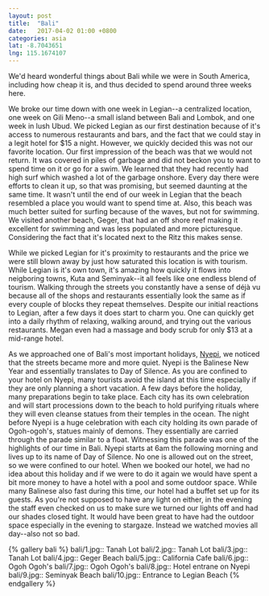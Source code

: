 ```yaml
---
layout: post
title:  "Bali"
date:   2017-04-02 01:00 +0800
categories: asia
lat: -8.7043651
lng: 115.1674107
---
```


We'd heard wonderful things about Bali while we were in South America, including how cheap it is, and thus decided to spend around three weeks here.

<!--more-->

We broke our time down with one week in Legian--a centralized location, one week on Gili Meno--a small island between Bali and Lombok, and one week in lush Ubud. We picked Legian as our first
destination because of it's access to numerous restaurants and bars, and the fact that we could stay in a legit hotel for $15 a night. However, we quickly decided this was not our favorite location.
Our first impression of the beach was that we would not return. It was covered in piles of garbage and did not beckon you to want to spend time on it or go for a swim. We learned that they had
recently had high surf which washed a lot of the garbage onshore. Every day there were efforts to clean it up, so that was promising, but seemed daunting at the same time. It wasn't until the end
of our week in Legian that the beach resembled a place you would want to spend time at. Also, this beach was much better suited for surfing because of the waves, but not for swimming. We visited
another beach, Geger, that had an off shore reef making it excellent for swimming and was less populated and more picturesque. Considering the fact that it's located next to the Ritz this makes
sense.

While we picked Legian for it's proximity to restaurants and the price we were still blown away by just how saturated this location is with tourism. While Legian is it's own town, it's
amazing how quickly it flows into neigboring towns, Kuta and Seminyak--it all feels like one endless blend of tourism. Walking through the streets you constantly have a sense of déjà vu because all
of the shops and restaurants essentially look the same as if every couple of blocks they repeat themselves. Despite our initial reactions to Legian, after a few days it does start to charm you.
One can quickly get into a daily rhythm of relaxing, walking around, and trying out the various restaurants. Megan even had a massage and body scrub for only $13 at a mid-range hotel.

As we approached one of Bali's most important holidays, [Nyepi](https://en.wikipedia.org/wiki/Nyepi), we noticed that the streets became more and more quiet. Nyepi is the Balinese New Year and 
essentially translates to Day of Silence. As you are confined to your hotel on Nyepi, many tourists avoid the island at this time especially if they are only planning a short vacation. A few days 
before the holiday, many preparations begin to take place. Each city has its own celebration and will start processions down to the beach to hold purifying rituals where they will even cleanse 
statues from their temples in the ocean. The night before Nyepi is a huge celebration with each city holding its own parade of Ogoh-ogoh's, statues mainly of demons. They essentially are carried 
through the parade similar to a float. Witnessing this parade was one of the highlights of our time in Bali. Nyepi starts at 6am the following morning and lives up to its name of Day of Silence. 
No one is allowed out on the street, so we were confined to our hotel. When we booked our hotel, we had no idea about this holiday and if we were to do it again we would have spent a bit more money 
to have a hotel with a pool and some outdoor space. While many Balinese also fast during this time, our hotel had a buffet set up for its guests. As you're not supposed to have any light on either,
in the evening the staff even checked on us to make sure we turned our lights off and had our shades closed tight. It would have been great to have had the outdoor space especially in the evening 
to stargaze. Instead we watched movies all day--also not so bad.

{% gallery bali %}
bali/1.jpg:: Tanah Lot
bali/2.jpg:: Tanah Lot
bali/3.jpg:: Tanah Lot
bali/4.jpg:: Geger Beach
bali/5.jpg:: California Cafe
bali/6.jpg:: Ogoh Ogoh's
bali/7.jpg:: Ogoh Ogoh's
bali/8.jpg:: Hotel entrane on Nyepi
bali/9.jpg:: Seminyak Beach
bali/10.jpg:: Entrance to Legian Beach
{% endgallery %}